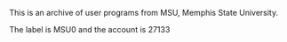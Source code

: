 This is an archive of user programs from MSU, Memphis State University.

The label is MSU0 and the account is 27133

